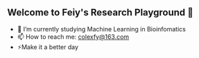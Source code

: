 ## Welcome to Feiy's Research Playground 👋

- 🌱 I’m currently studying Machine Learning in Bioinfomatics
- 📫 How to reach me: colexfy@163.com
- ⚡Make it a better day
  
<!--
**ninjaxfy/ninjaxfy** is a ✨ _special_ ✨ repository because its `README.md` (this file) appears on your GitHub profile.

Here are some ideas to get you started:

- 🔭 I’m currently working on ...
- 🌱 I’m currently learning ...
- 👯 I’m looking to collaborate on ...
- 🤔 I’m looking for help with ...
- 💬 Ask me about ...
- 📫 How to reach me: ...
- 😄 Pronouns: ...
- ⚡ Fun fact: ...
-->
